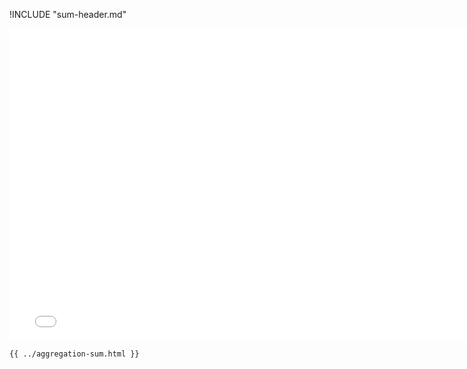 !INCLUDE "sum-header.md"

<iframe src="../../aggregation-sum.html" width="770" height="500" frameBorder="0" seamless="seamless">
</iframe>

```html
{{ ../aggregation-sum.html }}
```